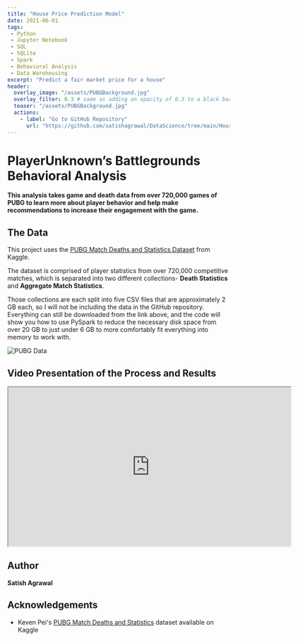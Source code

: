 ```yaml
---
title: "House Price Prediction Model"
date: 2021-06-01
tags:
 - Python
 - Jupyter Notebook
 - SQL
 - SQLite
 - Spark
 - Behavioral Analysis
 - Data Warehousing
excerpt: "Predict a fair market price for a house"
header:
  overlay_image: "/assets/PUBGBackground.jpg"
  overlay_filter: 0.3 # same as adding an opacity of 0.3 to a black background
  teaser: "/assets/PUBGBackground.jpg"
  actions:
    - label: "Go to GitHub Repository"
      url: "https://github.com/satishagrawal/DataScience/tree/main/House%20Price%20Prediction%20-%20Not%20started"
---
```

# PlayerUnknown’s Battlegrounds Behavioral Analysis
**This analysis takes game and death data from over 720,000 games of PUBG to learn more about player behavior and help make recommendations to increase their engagement with the game.**

## The Data
This project uses the [PUBG Match Deaths and Statistics Dataset](https://www.kaggle.com/skihikingkevin/pubg-match-deaths) from Kaggle.

The dataset is comprised of player statistics from over 720,000 competitive matches, which is separated into two different collections- **Death Statistics** and **Aggregate Match Statistics**.

Those collections are each split into five CSV files that are approximately 2 GB each, so I will not be including the data in the GitHub repository. Everything can still be downloaded from the link above, and the code will show you how to use PySpark to reduce the necessary disk space from over 20 GB to just under 6 GB to more comfortably fit everything into memory to work with.

![PUBG Data](https://SatishAgrawal.github.io/assets/PUBGdata.png)

## Video Presentation of the Process and Results
<iframe src="https://drive.google.com/file/d/1Essld83pqs3WCZJet2ll8RcMQaoBNdpF/preview" width="640" height="360"></iframe>

## Author
**Satish Agrawal**

## Acknowledgements
* Keven Pei's [PUBG Match Deaths and Statistics](https://www.kaggle.com/skihikingkevin/pubg-match-deaths) dataset available on Kaggle
